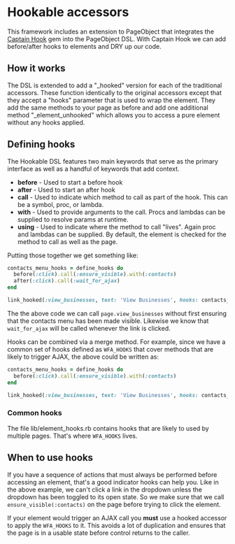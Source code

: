 # Hookable accessors

This framework includes an extension to PageObject that integrates the [Captain Hook](https://github.com/Donavan/cpt_hook) gem into the PageObject DSL.  With Captain Hook we can add before/after hooks to elements and DRY up our code. 

## How it works

The DSL is extended to add a "\_hooked" version for each of the traditional accessors.  These function identically to the original accessors except that they accept a "hooks" parameter that is used to wrap the element.  They add the same methods to your page as before and add one additional method "\_element\_unhooked" which allows you to access a pure element without any hooks applied.

## Defining hooks

The Hookable DSL features two main keywords that serve as the primary interface as well as a handful of keywords that add context.

* **before** - Used to start a before hook
* **after** - Used to start an after hook
* **call** - Used to indicate which method to call as part of the hook.  This can be a symbol, proc, or lambda.
* **with** - Used to provide arguments to the call.  Procs and lambdas can be supplied to resolve params at runtime.
* **using** - Used to indicate where the method to call "lives".  Again proc and lambdas can be supplied.  By default, the element is checked for the method to call as well as the page.

Putting those together we get something like:

```ruby
contacts_menu_hooks = define_hooks do
  before(:click).call(:ensure_visible).with(:contacts)
  after(:click).call(:wait_for_ajax)
end

link_hooked(:view_businesses, text: 'View Businesses', hooks: contacts_menu_hooks)
```

The the above code we can call `page.view_businesses` without first ensuring that the contacts menu has been made visible.  Likewise we know that `wait_for_ajax` will be called whenever the link is clicked.

Hooks can be combined via a merge method.  For example, since we have a common set of hooks defined as `WFA_HOOKS` that cover methods that are likely to trigger AJAX, the above could be written as:

```ruby
contacts_menu_hooks = define_hooks do
  before(:click).call(:ensure_visible).with(:contacts)
end

link_hooked(:view_businesses, text: 'View Businesses', hooks: contacts_menu_hooks.merge(WFA_HOOKS)
```

### Common hooks

The file lib/element_hooks.rb contains hooks that are likely to used by multiple pages.  That's where `WFA_HOOKS` lives.

## When to use hooks
If you have a sequence of actions that must always be performed before accessing an element, that's a good indicator hooks can help you.  Like in the above example, we can't click a link in the dropdown unless the dropdown has been toggled to its open state.  So we make sure that we call `ensure_visible(:contacts)` on the page before trying to click the element.

If your element would trigger an AJAX call you **must** use a hooked accessor to apply the `WFA_HOOKS` to it.  This avoids a lot of duplication and ensures that the page is in a usable state before control returns to the caller.



